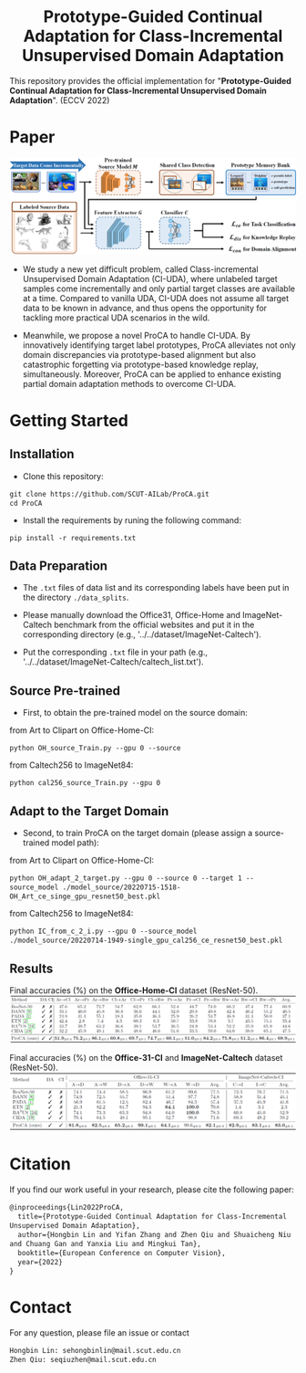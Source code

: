 # <center>Prototype-Guided Continual Adaptation for Class-Incremental Unsupervised Domain Adaptation</center>
This repository provides the official implementation for "**Prototype-Guided Continual Adaptation for Class-Incremental Unsupervised Domain Adaptation**". (ECCV 2022)

# Paper
![ProCA](./results/ProCA.png "An overview of ProCA")
- We study a new yet difficult problem, called Class-incremental Unsupervised Domain Adaptation (CI-UDA), where unlabeled target samples come incrementally and only partial target classes are available at a time. Compared to vanilla UDA, CI-UDA does not assume all target data to be known in advance, and thus opens the opportunity for tackling more practical UDA scenarios in the wild.

- Meanwhile, we propose a novel ProCA to handle CI-UDA. By innovatively identifying target label prototypes, ProCA alleviates not only domain discrepancies via prototype-based alignment but also catastrophic forgetting via prototype-based knowledge replay, simultaneously. Moreover, ProCA can be applied to enhance existing partial domain adaptation methods to overcome CI-UDA.
# Getting Started
## Installation
- Clone this repository:
```
git clone https://github.com/SCUT-AILab/ProCA.git
cd ProCA
```

- Install the requirements by runing the following command:
```
pip install -r requirements.txt
```

## Data Preparation
- The `.txt` files of data list and its corresponding labels have been put in the directory `./data_splits`.

- Please manually download the Office31, Office-Home and ImageNet-Caltech benchmark from the official websites and put it in the corresponding directory (e.g., '../../dataset/ImageNet-Caltech').

- Put the corresponding `.txt` file in your path (e.g., '../../dataset/ImageNet-Caltech/caltech_list.txt').
## Source Pre-trained
- First, to obtain the pre-trained model on the source domain: 

from Art to Clipart on Office-Home-CI:
```
python OH_source_Train.py --gpu 0 --source
```

from Caltech256 to ImageNet84:
```
python cal256_source_Train.py --gpu 0
```

## Adapt to the Target Domain 
- Second, to train ProCA on the target domain (please assign a source-trained model path):

from Art to Clipart on Office-Home-CI:
```
python OH_adapt_2_target.py --gpu 0 --source 0 --target 1 --source_model ./model_source/20220715-1518-OH_Art_ce_singe_gpu_resnet50_best.pkl
```

from Caltech256 to ImageNet84:
```
python IC_from_c_2_i.py --gpu 0 --source_model ./model_source/20220714-1949-single_gpu_cal256_ce_resnet50_best.pkl
```


## Results
Final accuracies (%) on the **Office-Home-CI** dataset (ResNet-50).
![experiments_OH](./results/exper_oh.png)

Final accuracies (%) on the **Office-31-CI** and **ImageNet-Caltech** dataset (ResNet-50).
![experiments_OH](./results/exper_31_IC.png)

# Citation
If you find our work useful in your research, please cite the following paper:
```
@inproceedings{Lin2022ProCA,
  title={Prototype-Guided Continual Adaptation for Class-Incremental Unsupervised Domain Adaptation},
  author={Hongbin Lin and Yifan Zhang and Zhen Qiu and Shuaicheng Niu and Chuang Gan and Yanxia Liu and Mingkui Tan},
  booktitle={European Conference on Computer Vision},
  year={2022}
}
```

# Contact
For any question, please file an issue or contact
```
Hongbin Lin: sehongbinlin@mail.scut.edu.cn
Zhen Qiu: seqiuzhen@mail.scut.edu.cn
```
